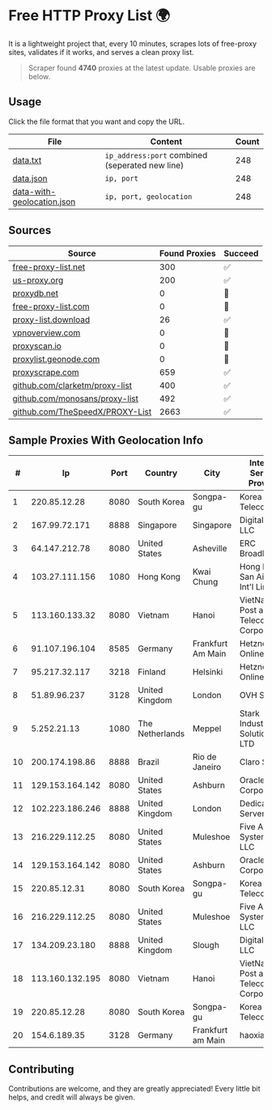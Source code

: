 
# Free HTTP Proxy List 🌍

It is a lightweight project that, every 10 minutes, scrapes lots of free-proxy sites, validates if it works, and serves a clean proxy list.


> Scraper found **4740** proxies at the latest update. Usable proxies are below.

## Usage

Click the file format that you want and copy the URL.


|File|Content|Count|
|----|-------|-----|
|[data.txt](https://raw.githubusercontent.com/themiralay/Proxy-List-World/master/data.txt)|`ip_address:port` combined (seperated new line)|248|
|[data.json](https://raw.githubusercontent.com/themiralay/Proxy-List-World/master/data.json)|`ip, port`|248|
|[data-with-geolocation.json](https://raw.githubusercontent.com/themiralay/Proxy-List-World/master/data-with-geolocation.json)|`ip, port, geolocation`|248|

## Sources

|Source|Found Proxies|Succeed|
|------|-------------|-------|
|[free-proxy-list.net](https://free-proxy-list.net)|300|✅|
|[us-proxy.org](https://www.us-proxy.org)|200|✅|
|[proxydb.net](http://proxydb.net)|0|🚫|
|[free-proxy-list.com](https://free-proxy-list.com/?page=&port=&type%5B%5D=http&type%5B%5D=https&up_time=0&search=Search)|0|🚫|
|[proxy-list.download](https://www.proxy-list.download/HTTP)|26|✅|
|[vpnoverview.com](https://vpnoverview.com/privacy/anonymous-browsing/free-proxy-servers)|0|🚫|
|[proxyscan.io](https://www.proxyscan.io)|0|🚫|
|[proxylist.geonode.com](https://proxylist.geonode.com/api/proxy-list?limit=300&page=1&sort_by=lastChecked&sort_type=desc&protocols=http,https)|0|🚫|
|[proxyscrape.com](https://api.proxyscrape.com/v2/?request=displayproxies&protocol=http&timeout=10000&country=all&ssl=all&anonymity=all)|659|✅|
|[github.com/clarketm/proxy-list](https://raw.githubusercontent.com/clarketm/proxy-list/master/proxy-list-raw.txt)|400|✅|
|[github.com/monosans/proxy-list](https://raw.githubusercontent.com/monosans/proxy-list/main/proxies/http.txt)|492|✅|
|[github.com/TheSpeedX/PROXY-List](https://raw.githubusercontent.com/TheSpeedX/PROXY-List/master/http.txt)|2663|✅|


## Sample Proxies With Geolocation Info

|#|Ip|Port|Country|City|Internet Service Provider|
|-|--|----|-------|----|-------------------------|
|1|220.85.12.28|8080|South Korea|Songpa-gu|Korea Telecom|
|2|167.99.72.171|8888|Singapore|Singapore|DigitalOcean, LLC|
|3|64.147.212.78|8080|United States|Asheville|ERC Broadband|
|4|103.27.111.156|1080|Hong Kong|Kwai Chung|Hong Kong San Ai Net Int'l Limited|
|5|113.160.133.32|8080|Vietnam|Hanoi|VietNam Post and Telecom Corporation|
|6|91.107.196.104|8585|Germany|Frankfurt Am Main|Hetzner Online AG|
|7|95.217.32.117|3218|Finland|Helsinki|Hetzner Online GmbH|
|8|51.89.96.237|3128|United Kingdom|London|OVH SAS|
|9|5.252.21.13|1080|The Netherlands|Meppel|Stark Industries Solutions LTD|
|10|200.174.198.86|8888|Brazil|Rio de Janeiro|Claro S.A|
|11|129.153.164.142|8080|United States|Ashburn|Oracle Corporation|
|12|102.223.186.246|8888|United Kingdom|London|Dedicated Servers|
|13|216.229.112.25|8080|United States|Muleshoe|Five Area Systems, LLC|
|14|129.153.164.142|8080|United States|Ashburn|Oracle Corporation|
|15|220.85.12.31|8080|South Korea|Songpa-gu|Korea Telecom|
|16|216.229.112.25|8080|United States|Muleshoe|Five Area Systems, LLC|
|17|134.209.23.180|8888|United Kingdom|Slough|DigitalOcean, LLC|
|18|113.160.132.195|8080|Vietnam|Hanoi|VietNam Post and Telecom Corporation|
|19|220.85.12.28|8080|South Korea|Songpa-gu|Korea Telecom|
|20|154.6.189.35|3128|Germany|Frankfurt am Main|haoxiangyun|



## Contributing

Contributions are welcome, and they are greatly appreciated! Every
little bit helps, and credit will always be given.

